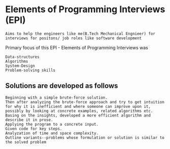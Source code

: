 # Elements of Programming Interviews (EPI)
```
Aims to help the engineers like me(B.Tech Mechanical Engnieer) for interviews for positons/ job roles like software development
```
Primary focus of this EPI - Elements of Programming Interviews was
```
Data-structures
Algorithms
System-Design 
Problem-solving skills
```
## Solutions are developed as follows
```
Beginning with a simple brute-force solution.
Then after analyzing the brute-force approach and try to get intuition for why it is inefficient and where someone can improve upon it, possibly by looking at concrete examples, related algorithms etc.
Basing on the insights, developed a more efficient algorithm and describe it in prose.
Applying the program to a concrete input.
Given code for key steps.
Analyzation of time and space complexity.
Outline variants--problems whose formulation or solution is similar to the solved problem
```
